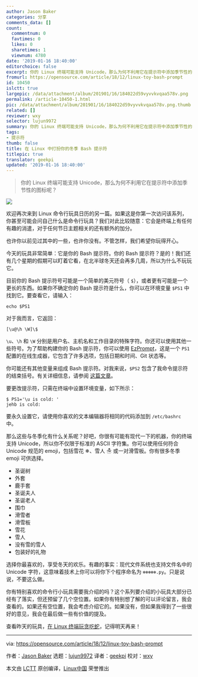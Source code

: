 ```yaml
---
author: Jason Baker
categories: 分享
comments_data: []
count:
  commentnum: 0
  favtimes: 0
  likes: 0
  sharetimes: 1
  viewnum: 4780
date: '2019-01-16 18:40:00'
editorchoice: false
excerpt: 你的 Linux 终端可能支持 Unicode，那么为何不利用它在提示符中添加季节性的图标呢？
fromurl: https://opensource.com/article/18/12/linux-toy-bash-prompt
id: 10450
islctt: true
largepic: /data/attachment/album/201901/16/184022d59vyvvkvqaa578v.png
permalink: /article-10450-1.html
pic: /data/attachment/album/201901/16/184022d59vyvvkvqaa578v.png.thumb.jpg
related: []
reviewer: wxy
selector: lujun9972
summary: 你的 Linux 终端可能支持 Unicode，那么为何不利用它在提示符中添加季节性的图标呢？
tags:
- 提示符
thumb: false
title: 在 Linux 中打扮你的冬季 Bash 提示符
titlepic: true
translator: geekpi
updated: '2019-01-16 18:40:00'
---
```



> 
> 你的 Linux 终端可能支持 Unicode，那么为何不利用它在提示符中添加季节性的图标呢？
> 
> 
> 


![](/data/attachment/album/201901/16/184022d59vyvvkvqaa578v.png)


欢迎再次来到 Linux 命令行玩具日历的另一篇。如果这是你第一次访问该系列，你甚至可能会问自己什么是命令行玩具？我们对此比较随意：它会是终端上有任何有趣的消遣，对于任何节日主题相关的还有额外的加分。


也许你以前见过其中的一些，也许你没有。不管怎样，我们希望你玩得开心。


今天的玩具非常简单：它是你的 Bash 提示符。你的 Bash 提示符？是的！我们还有几个星期的假期可以盯着它看，在北半球冬天还会再多几周，所以为什么不玩玩它。


目前你的 Bash 提示符号可能是一个简单的美元符号（ `$`），或者更有可能是一个更长的东西。如果你不确定你的 Bash 提示符是什么，你可以在环境变量 `$PS1` 中找到它。要查看它，请输入：



```
echo $PS1
```

对于我而言，它返回：



```
[\u@\h \W]\$
```

`\u`、`\h` 和 `\W` 分别是用户名、主机名和工作目录的特殊字符。你还可以使用其他一些符号。为了帮助构建你的 Bash 提示符，你可以使用 [EzPrompt](http://ezprompt.net/)，这是一个 `PS1` 配置的在线生成器，它包含了许多选项，包括日期和时间、Git 状态等。


你可能还有其他变量来组成 Bash 提示符。对我来说，`$PS2` 包含了我命令提示符的结束括号。有关详细信息，请参阅 [这篇文章](https://access.redhat.com/solutions/505983)。


要更改提示符，只需在终端中设置环境变量，如下所示：



```
$ PS1='\u is cold: '
jehb is cold:
```

要永久设置它，请使用你喜欢的文本编辑器将相同的代码添加到 `/etc/bashrc` 中。


那么这些与冬季化有什么关系呢？好吧，你很有可能有现代一下的机器，你的终端支持 Unicode，所以你不仅限于标准的 ASCII 字符集。你可以使用任何符合 Unicode 规范的 emoji，包括雪花 ❄、雪人 ☃ 或一对滑雪板。你有很多冬季 emoji 可供选择。


* 圣诞树
* 外套
* 鹿手套
* 圣诞夫人
* 圣诞老人
* 围巾
* 滑雪者
* 滑雪板
* 雪花
* 雪人
* 没有雪的雪人
* 包装好的礼物


选择你最喜欢的，享受冬天的欢乐。有趣的事实：现代文件系统也支持文件名中的 Unicode 字符，这意味着技术上你可以将你下个程序命名为 `❄❄❄❄❄.py`。只是说说，不要这么做。


你有特别喜欢的命令行小玩具需要我介绍的吗？这个系列要介绍的小玩具大部分已经有了落实，但还预留了几个空位置。如果你有特别想了解的可以评论留言，我会查看的。如果还有空位置，我会考虑介绍它的。如果没有，但如果我得到了一些很好的意见，我会在最后做一些有价值的提及。


查看昨天的玩具，[在 Linux 终端玩贪吃蛇](https://opensource.com/article/18/12/linux-toy-snake)，记得明天再来！




---


via: <https://opensource.com/article/18/12/linux-toy-bash-prompt>


作者：[Jason Baker](https://opensource.com/users/jason-baker) 选题：[lujun9972](https://github.com/lujun9972) 译者：[geekpi](https://github.com/geekpi) 校对：[wxy](https://github.com/wxy)


本文由 [LCTT](https://github.com/LCTT/TranslateProject) 原创编译，[Linux中国](https://linux.cn/) 荣誉推出